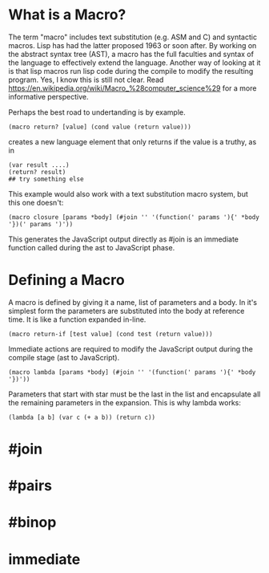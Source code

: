 # What is a Macro?

The term "macro" includes text substitution (e.g. ASM and C) and syntactic macros. Lisp has had the latter proposed 1963 or soon after. By working on the abstract syntax tree (AST), a macro has the full faculties and syntax of the language to effectively extend the language. Another way of looking at it is that lisp macros run lisp code during the compile to modify the resulting program. Yes, I know this is still not clear. Read https://en.wikipedia.org/wiki/Macro_%28computer_science%29 for a more informative perspective.

Perhaps the best road to undertanding is by example.

    (macro return? [value] (cond value (return value)))
    
creates a new language element that only returns if the value is a truthy, as in

    (var result ....)
    (return? result)
    ## try something else
    
This example would also work with a text substitution macro system, but this one doesn't:

    (macro closure [params *body] (#join '' '(function(' params '){' *body '})(' params ')'))
    
This generates the JavaScript output directly as #join is an immediate function called during the
ast to JavaScript phase.

# Defining a Macro

A macro is defined by giving it a name, list of parameters and a body. In it's simplest form the parameters are substituted into the body at reference time. It is like a function expanded in-line.

    (macro return-if [test value] (cond test (return value)))
    
Immediate actions are required to modify the JavaScript output during the compile stage (ast to JavaScript).

    (macro lambda [params *body] (#join '' '(function(' params '){' *body '})'))
    
Parameters that start with star must be the last in the list and encapsulate all the remaining parameters in the expansion. This is why lambda works:

    (lambda [a b] (var c (+ a b)) (return c))

# #join
# #pairs
# #binop
# immediate
